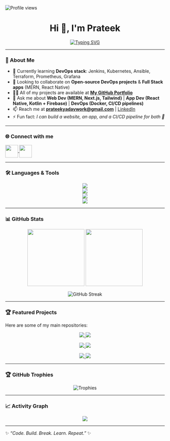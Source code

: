 <!-- Profile views (top-left) -->
<p align="left">
  <img src="https://komarev.com/ghpvc/?username=prateek-gitprojects&label=Profile%20views&color=0e75b6&style=flat" alt="Profile views" />
</p>

<!-- Typing animation -->
<h1 align="center">
  Hi 👋, I'm Prateek  
</h1>

<p align="center">
  <a href="https://github.com/Prateek-GitProjects">
    <img src="https://readme-typing-svg.herokuapp.com?font=Fira+Code&size=25&pause=1000&color=00C3FF&center=true&vCenter=true&width=600&lines=Full+Stack+Developer+%7C+App+Developer;DevOps+Enthusiast+%7C+Cloud+Learner;Always+learning+new+tech+🚀" alt="Typing SVG" />
  </a>
</p>

---

### 🚀 About Me  

- 🌱 Currently learning **DevOps stack**: Jenkins, Kubernetes, Ansible, Terraform, Prometheus, Grafana  
- 👯 Looking to collaborate on **Open-source DevOps projects** & **Full Stack apps** (MERN, React Native)  
- 👨‍💻 All of my projects are available at [**My GitHub Portfolio**](https://github.com/Prateek-GitProjects)  
- 💬 Ask me about **Web Dev (MERN, Next.js, Tailwind)** | **App Dev (React Native, Kotlin + Firebase)** | **DevOps (Docker, CI/CD pipelines)**  
- 📫 Reach me at **prateekyadavwork@gmail.com** | [LinkedIn](https://www.linkedin.com/in/prateekyadav1706/)  
- ⚡ Fun fact: *I can build a website, an app, and a CI/CD pipeline for both 🚀*  

---

### 🌐 Connect with me  
<p align="left">
  <a href="https://linkedin.com/in/prateekyadav1706" target="blank">
    <img align="center" src="https://skillicons.dev/icons?i=linkedin" height="40" />
  </a>
  <a href="mailto:prateekyadavwork@gmail.com" target="blank">
    <img align="center" src="https://skillicons.dev/icons?i=gmail" height="40" />
  </a>
</p>

---

### 🛠️ Languages & Tools  

<p align="center">
  <img src="https://skillicons.dev/icons?i=c,cpp,cs,java,python,php,javascript,kotlin" /><br/>
  <img src="https://skillicons.dev/icons?i=html,css,bootstrap,tailwind,react,puter,nextjs,nodejs,express,mongodb,mysql" /><br/>
  <img src="https://skillicons.dev/icons?i=docker,jenkins,linux,git,github,firebase,figma,postman" /><br/>
  <img src="https://skillicons.dev/icons?i=unity,matlab,photoshop" />
</p>

---

### 📊 GitHub Stats  

<p align="center">
  <img src="https://github-readme-stats.vercel.app/api?username=prateek-gitprojects&show_icons=true&theme=radical" height="180em"/>
  <img src="https://github-readme-stats.vercel.app/api/top-langs/?username=prateek-gitprojects&layout=compact&theme=radical" height="180em"/>
</p>

<p align="center">
  <img src="https://github-readme-streak-stats.herokuapp.com/?user=prateek-gitprojects&theme=radical" alt="GitHub Streak" />
</p>

---

### 🏆 Featured Projects  

Here are some of my main repositories:  

<p align="center">
  <a href="https://github.com/Prateek-GitProjects/FlashCart-App">
    <img src="https://github-readme-stats.vercel.app/api/pin/?username=Prateek-GitProjects&repo=FlashCart-App&theme=tokyonight" />
  </a>
  <a href="https://github.com/Prateek-GitProjects/Linkdock-All-your-links-one-smart-hub">
    <img src="https://github-readme-stats.vercel.app/api/pin/?username=Prateek-GitProjects&repo=Linkdock-All-your-links-one-smart-hub&theme=tokyonight" />
  </a>
</p>

<p align="center">
  <a href="https://github.com/Prateek-GitProjects/Password-Manager-A-MERN-Stack-Project">
    <img src="https://github-readme-stats.vercel.app/api/pin/?username=Prateek-GitProjects&repo=Password-Manager-A-MERN-Stack-Project&theme=tokyonight" />
  </a>
  <a href="https://github.com/Prateek-GitProjects/Bytelinks-URL-Shortener">
    <img src="https://github-readme-stats.vercel.app/api/pin/?username=Prateek-GitProjects&repo=Bytelinks-URL-Shortener&theme=tokyonight" />
  </a>
</p>

<p align="center">
  <a href="https://github.com/Prateek-GitProjects/iTask-Manager">
    <img src="https://github-readme-stats.vercel.app/api/pin/?username=Prateek-GitProjects&repo=iTask-Manager&theme=tokyonight" />
  </a>
  <a href="https://github.com/Prateek-GitProjects/RockStar-Player">
    <img src="https://github-readme-stats.vercel.app/api/pin/?username=Prateek-GitProjects&repo=RockStar-Player&theme=tokyonight" />
  </a>
</p>



---

### 🏆 GitHub Trophies  

<p align="center">
  <img src="https://github-profile-trophy.vercel.app/?username=prateek-gitprojects&theme=algolia&margin-w=15&margin-h=15&column=6" alt="Trophies" />
</p>

---

### 📈 Activity Graph  

<p align="center">
  <img src="https://github-readme-activity-graph.vercel.app/graph?username=prateek-gitprojects&theme=react-dark&bg_color=20232a&hide_border=true" />
</p>

---

✨ *“Code. Build. Break. Learn. Repeat.”* ✨
